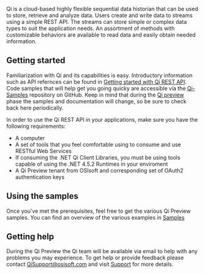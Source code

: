 Qi is a cloud-based highly flexible sequential data historian that can be used to store, retrieve and analyze data. Users create and write data to streams using a simple REST API. The streams can store simple or complex data types to suit the application needs. An assortment of methods with customizable behaviors are available to read data and easily obtain needed information.

## Getting started
Familiarization with Qi and its capabilities is easy. Introductory information such as API refernces can be found in [Getting started with Qi REST API](https://qi-docs.readthedocs.org/en/latest/Overview/). Code samples that will help get you going quicky are accessible via the <a href="https://github.com/osisoft/Qi-Samples" target="_blank">Qi-Samples</a> repository on GitHub.
Keep in mind that during the [Qi preview](https://qi-docs.readthedocs.org/en/latest/preview/) phase the samples and documentation will change, so be sure to check back here periodically.

In order to use the Qi REST API in your applications, make sure you have the following requirements:

- A computer
- A set of tools that you feel comfortable using to consume and use RESTful Web Services
- If consuming the .NET Qi Client Libraries, you must be using tools capable of using the .NET 4.5.2 Runtimes in your enviroment
- A Qi Preview tenant from OSIsoft and corresponding set of OAuth2 authentication keys

## Using the samples
Once you've met the prerequisites, feel free to get the various Qi Preview samples.
You can find an overview of the various examples in [Samples](https://qi-docs.readthedocs.org/en/latest/samples/)

## Getting help
During the Qi Preview the Qi team will be available via email to help with any problems you may experience. To get help or provide feedback please contact [QiSupport@osisoft.com](Mailto:QiSupport@osisoft.com) and visit [Support](https://qi-docs.readthedocs.org/en/latest/support/) for more details.
